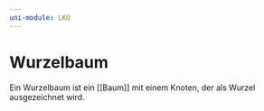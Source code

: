 ```yaml
---
uni-module: LKO
---
```


# Wurzelbaum

Ein Wurzelbaum ist ein [[Baum]] mit einem Knoten, der als Wurzel ausgezeichnet wird.
